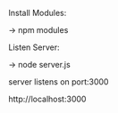 Install Modules:

->     npm modules

Listen Server:

->     node server.js

server listens on port:3000

http://localhost:3000
